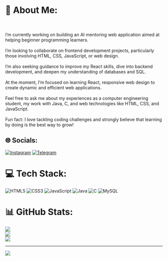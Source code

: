 # 💫 About Me:
<br><br>I’m currently working on building an AI mentoring web application aimed at helping beginner programming learners.<br><br>I’m looking to collaborate on frontend development projects, particularly those involving HTML, CSS, JavaScript, or web design.<br><br>I’m also seeking guidance to improve my React skills, dive into backend development, and deepen my understanding of databases and SQL.<br><br>At the moment, I’m focused on learning React, responsive web design to create dynamic and efficient web applications.<br><br>Feel free to ask me about my experiences as a computer engineering student, my work with Java, C, and web technologies like HTML, CSS, and JavaScript.<br><br>Fun fact: I love tackling coding challenges and strongly believe that learning by doing is the best way to grow!


## 🌐 Socials:
[![Instagram](https://img.shields.io/badge/Instagram-%23E4405F.svg?logo=Instagram&logoColor=white)](https://instagram.com/__arash28) 
[![Telegram](https://img.shields.io/badge/Telegram-%23E4405F.svg?logo=Telegram&logoColor=white)](https://t.me/Arashb2028) 

# 💻 Tech Stack:
![HTML5](https://img.shields.io/badge/html5-%23E34F26.svg?style=for-the-badge&logo=html5&logoColor=white) ![CSS3](https://img.shields.io/badge/css3-%231572B6.svg?style=for-the-badge&logo=css3&logoColor=white) ![JavaScript](https://img.shields.io/badge/javascript-%23323330.svg?style=for-the-badge&logo=javascript&logoColor=%23F7DF1E) ![Java](https://img.shields.io/badge/java-%23ED8B00.svg?style=for-the-badge&logo=openjdk&logoColor=white) ![C](https://img.shields.io/badge/c-%2300599C.svg?style=for-the-badge&logo=c&logoColor=white) ![MySQL](https://img.shields.io/badge/mysql-4479A1.svg?style=for-the-badge&logo=mysql&logoColor=white) 
# 📊 GitHub Stats:
![](https://github-readme-stats.vercel.app/api?username=ArashBahadori&theme=dark&hide_border=false&include_all_commits=false&count_private=false)<br/>
![](https://github-readme-streak-stats.herokuapp.com/?user=ArashBahadori&theme=dark&hide_border=false)<br/>
![](https://github-readme-stats.vercel.app/api/top-langs/?username=ArashBahadori&theme=dark&hide_border=false&include_all_commits=false&count_private=false&layout=compact)

---
[![](https://visitcount.itsvg.in/api?id=ArashBahadori&icon=0&color=0)](https://visitcount.itsvg.in)

<!-- Proudly created with GPRM ( https://gprm.itsvg.in ) -->
